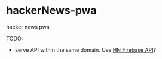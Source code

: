 # hackerNews-pwa

hacker news pwa

TODO:

- serve API within the same domain. Use [HN Firebase API](https://firebase.googleblog.com/2014/10/hacker-news-now-has-api-its-firebase.html)?
